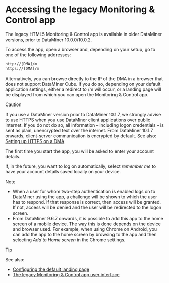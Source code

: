 # Accessing the legacy Monitoring & Control app

The legacy HTML5 Monitoring & Control app is available in older DataMiner versions, prior to DataMiner 10.0.0/10.0.2.

To access the app, open a browser and, depending on your setup, go to one of the following addresses:

```txt
http://[DMA]/m
https://[DMA]/m
```

Alternatively, you can browse directly to the IP of the DMA in a browser that does not support DataMiner Cube. If you do so, depending on your default application settings, either a redirect to /m will occur, or a landing page will be displayed from which you can open the Monitoring & Control app.

> [!CAUTION]
> If you use a DataMiner version prior to DataMiner 10.1.7, we strongly advise to use HTTPS when you use DataMiner client applications over public internet. If you do not do so, all information – including logon credentials – is sent as plain, unencrypted text over the internet. From DataMiner 10.1.7 onwards, client-server communication is encrypted by default. See also: [Setting up HTTPS on a DMA](../../part_3/DataminerAgents/General_DMA_configuration.md#setting-up-https-on-a-dma).

The first time you start the app, you will be asked to enter your account details.

If, in the future, you want to log on automatically, select *remember me* to have your account details saved locally on your device.

> [!NOTE]
> -  When a user for whom two-step authentication is enabled logs on to DataMiner using the app, a challenge will be shown to which the user has to respond. If that response is correct, then access will be granted. If not, access will be denied and the user will be redirected to the logon screen.
> -  From DataMiner 9.6.7 onwards, it is possible to add this app to the home screen of a mobile device. The way this is done depends on the device and browser used. For example, when using Chrome on Android, you can add the app to the home screen by browsing to the app and then selecting *Add to Home screen* in the Chrome settings.

> [!TIP]
> See also:
> -  [Configuring the default landing page](../../part_3/DataminerAgents/DMA_configuration_related_to_client_applications.md#configuring-the-default-landing-page)
> -  [The legacy Monitoring & Control app user interface](../GettingStarted/The_legacy_Monitoring_Control_app_user_interface.md#the-legacy-monitoring--control-app-user-interface)
>
